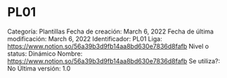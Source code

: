 # PL01

Categoría: Plantillas
Fecha de creación: March 6, 2022
Fecha de última modificación: March 6, 2022
Identificador: PL01
Liga: https://www.notion.so/56a39b3d9fb14aa8bd630e7836d8fafb 
Nivel o status: Dinámico
Nombre: https://www.notion.so/56a39b3d9fb14aa8bd630e7836d8fafb 
Se utiliza?: No
Última versión: 1.0